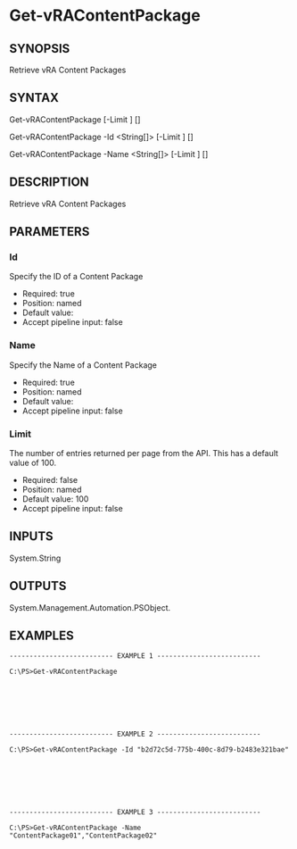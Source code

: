 # Get-vRAContentPackage

## SYNOPSIS
    
Retrieve vRA Content Packages

## SYNTAX
 Get-vRAContentPackage [-Limit <String>] [<CommonParameters>] Get-vRAContentPackage -Id <String[]> [-Limit <String>] [<CommonParameters>] Get-vRAContentPackage -Name <String[]> [-Limit <String>] [<CommonParameters>]    

## DESCRIPTION

Retrieve vRA Content Packages

## PARAMETERS


### Id

Specify the ID of a Content Package

* Required: true
* Position: named
* Default value: 
* Accept pipeline input: false

### Name

Specify the Name of a Content Package

* Required: true
* Position: named
* Default value: 
* Accept pipeline input: false

### Limit

The number of entries returned per page from the API. This has a default value of 100.

* Required: false
* Position: named
* Default value: 100
* Accept pipeline input: false

## INPUTS

System.String

## OUTPUTS

System.Management.Automation.PSObject.

## EXAMPLES
```
-------------------------- EXAMPLE 1 --------------------------

C:\PS>Get-vRAContentPackage







-------------------------- EXAMPLE 2 --------------------------

C:\PS>Get-vRAContentPackage -Id "b2d72c5d-775b-400c-8d79-b2483e321bae"







-------------------------- EXAMPLE 3 --------------------------

C:\PS>Get-vRAContentPackage -Name "ContentPackage01","ContentPackage02"
```

